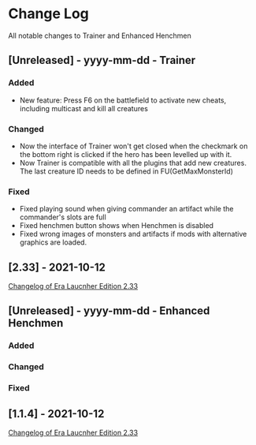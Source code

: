 
# Change Log
All notable changes to Trainer and Enhanced Henchmen

## [Unreleased] - yyyy-mm-dd - Trainer

### Added
- New feature: Press F6 on the battlefield to activate new cheats, including multicast and kill all creatures

### Changed
- Now the interface of Trainer won't get closed when the checkmark on the bottom right is clicked if the hero has been levelled up with it.
- Now Trainer is compatible with all the plugins that add new creatures. The last creature ID needs to be defined in FU(GetMaxMonsterId)

### Fixed
- Fixed playing sound when giving commander an artifact while the commander's slots are full
- Fixed henchmen button shows when Henchmen is disabled
- Fixed wrong images of monsters and artifacts if mods with alternative graphics are loaded.


## [2.33] - 2021-10-12
[Changelog of Era Laucnher Edition 2.33](http://wforum.heroes35.net/showthread.php?tid=5235&pid=129486#pid129486)

## [Unreleased] - yyyy-mm-dd - Enhanced Henchmen

### Added

### Changed

### Fixed

## [1.1.4] - 2021-10-12
[Changelog of Era Laucnher Edition 2.33](http://wforum.heroes35.net/showthread.php?tid=5235&pid=129486#pid129486)
